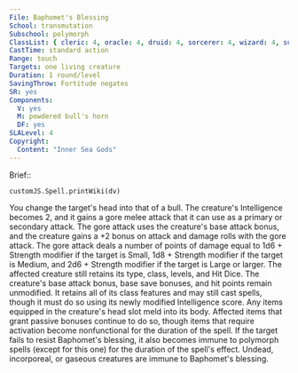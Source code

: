 ```yaml
---
File: Baphomet's Blessing
School: transmutation
Subschool: polymorph
ClassList: { cleric: 4, oracle: 4, druid: 4, sorcerer: 4, wizard: 4, summoner: 4, unchained summoner: 4, witch: 4 }
CastTime: standard action
Range: touch
Targets: one living creature
Duration: 1 round/level
SavingThrow: Fortitude negates
SR: yes
Components:
  V: yes
  M: powdered bull's horn
  DF: yes
SLALevel: 4
Copyright:
  Content: "Inner Sea Gods"
---
```

Brief:: 

```dataviewjs
customJS.Spell.printWiki(dv)
```

You change the target's head into that of a bull. The creature's Intelligence becomes 2, and it gains a gore melee attack that it can use as a primary or secondary attack. The gore attack uses the creature's base attack bonus, and the creature gains a +2 bonus on attack and damage rolls with the gore attack.  The gore attack deals a number of points of damage equal to 1d6 + Strength modifier if the target is Small, 1d8 + Strength modifier if the target is Medium, and 2d6 + Strength modifier if the target is Large or larger.  The affected creature still retains its type, class, levels, and Hit Dice. The creature's base attack bonus, base save bonuses, and hit points remain unmodified. It retains all of its class features and may still cast spells, though it must do so using its newly modified Intelligence score. Any items equipped in the creature's head slot meld into its body. Affected items that grant passive bonuses continue to do so, though items that require activation become nonfunctional for the duration of the spell.  If the target fails to resist Baphomet's blessing, it also becomes immune to polymorph spells (except for this one) for the duration of the spell's effect. Undead, incorporeal, or gaseous creatures are immune to Baphomet's blessing.
